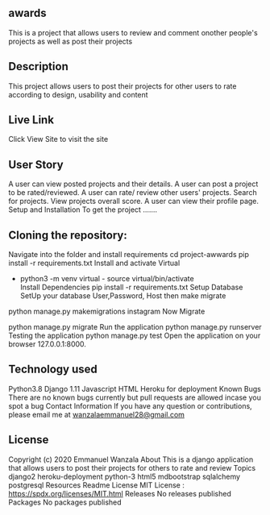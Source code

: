 ## awards
This is a project that allows users to review and comment onother people's projects as well as post their projects

## Description
This project allows users to post their projects for other users to rate according to design, usability and content

## Live Link
Click View Site to visit the site


## User Story
A user can view posted projects and their details.
A user can post a project to be rated/reviewed.
A user can rate/ review other users' projects.
Search for projects.
View projects overall score.
A user can view their profile page.
Setup and Installation
To get the project .......

## Cloning the repository:

Navigate into the folder and install requirements
cd project-awwards pip install -r requirements.txt 
Install and activate Virtual
- python3 -m venv virtual - source virtual/bin/activate  
Install Dependencies
pip install -r requirements.txt 
Setup Database
SetUp your database User,Password, Host then make migrate

python manage.py makemigrations instagram
Now Migrate

python manage.py migrate 
Run the application
python manage.py runserver 
Testing the application
python manage.py test 
Open the application on your browser 127.0.0.1:8000.

## Technology used
Python3.8
Django 1.11
Javascript
HTML
Heroku for deployment
Known Bugs
There are no known bugs currently but pull requests are allowed incase you spot a bug
Contact Information
If you have any question or contributions, please email me at wanzalaemmanuel28@gmail.com


## License

Copyright (c) 2020 Emmanuel Wanzala
About
This is a django application that allows users to post their projects for others to rate and review
Topics
django2 heroku-deployment python-3 html5 mdbootstrap sqlalchemy postgresql
Resources
 Readme
License
 MIT License : https://spdx.org/licenses/MIT.html
Releases
No releases published
Packages
No packages published